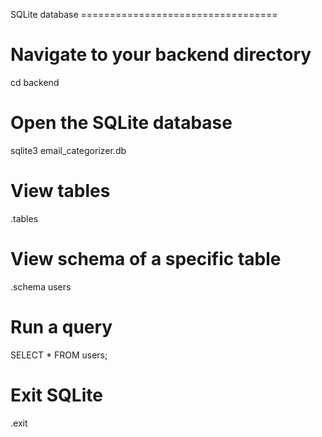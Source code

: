 
SQLite database ==================================
# Navigate to your backend directory
cd backend

# Open the SQLite database
sqlite3 email_categorizer.db

# View tables
.tables

# View schema of a specific table
.schema users

# Run a query
SELECT * FROM users;

# Exit SQLite
.exit
